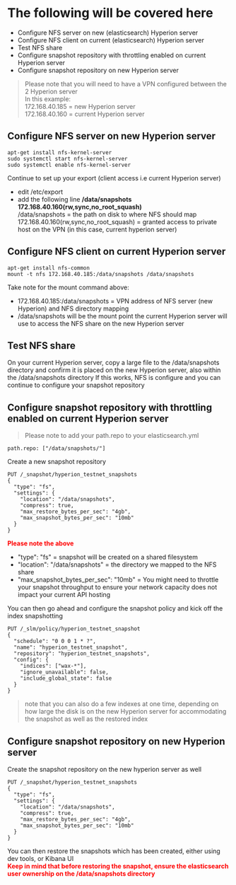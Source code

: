 # The following will be covered here

- Configure NFS server on new (elasticsearch) Hyperion server
- Configure NFS client on current (elasticsearch) Hyperion server
- Test NFS share
- Configure snapshot repository with throttling enabled on current Hyperion server
- Configure snapshot repository on new Hyperion server <br> 

> Please note that you will need to have a VPN configured between the 2 Hyperion server <br>
> In this example: <br>
> 172.168.40.185 = new Hyperion server <br> 
> 172.168.40.160 = current Hyperion server <br>

## Configure NFS server on new Hyperion server <br>

```
apt-get install nfs-kernel-server
sudo systemctl start nfs-kernel-server
sudo systemctl enable nfs-kernel-server
```

Continue to set up your export (client access i.e current Hyperion server)

- edit /etc/export <br>
- add the following line **/data/snapshots 172.168.40.160(rw,sync,no_root_squash)** <br>
  /data/snapshots = the path on disk to where NFS should map <br>
  172.168.40.160(rw,sync,no_root_squash) = granted access to private host on the VPN (in this case, current hyperion server) <br>

## Configure NFS client on current Hyperion server <br>

```
apt-get install nfs-common
mount -t nfs 172.168.40.185:/data/snapshots /data/snapshots
```

Take note for the mount command above: <br>
- 172.168.40.185:/data/snapshots = VPN address of NFS server (new Hyperion) and NFS directory mapping <br>
- /data/snapshots will be the mount point the current Hyperion server will use to access the NFS share on the new Hyperion server <br>

## Test NFS share

On your current Hyperion server, copy a large file to the /data/snapshots directory and confirm it is placed on the new Hyperion server, also within the /data/snapshots directory
If this works, NFS is configure and you can continue to configure your snapshot repository

## Configure snapshot repository with throttling enabled on current Hyperion server

> Please note to add your path.repo to your elasticsearch.yml <br>

```
path.repo: ["/data/snapshots/"]
```

Create a new snapshot repository <br>

```
PUT /_snapshot/hyperion_testnet_snapshots
{
  "type": "fs",
  "settings": {
    "location": "/data/snapshots",
    "compress": true,
    "max_restore_bytes_per_sec": "4gb",
    "max_snapshot_bytes_per_sec": "10mb"    
  }
}
```

<span style="color:red">**Please note the above**</span> <br>

- "type": "fs" = snapshot will be created on a shared filesystem
- "location": "/data/snapshots" = the directory we mapped to the NFS share
- "max_snapshot_bytes_per_sec": "10mb" = You might need to throttle your snapshot throughput to ensure your network capacity does not impact your current API hosting

You can then go ahead and configure the snapshot policy and kick off the index snapshotting

```
PUT /_slm/policy/hyperion_testnet_snapshot
{
  "schedule": "0 0 0 1 * ?", 
  "name": "hyperion_testnet_snapshot", 
  "repository": "hyperion_testnet_snapshots", 
  "config": { 
    "indices": ["wax-*"], 
    "ignore_unavailable": false,
    "include_global_state": false
  }
}
```

> note that you can also do a few indexes at one time, depending on how large the disk is on the new Hyperion server for accommodating the snapshot as well as the restored index

## Configure snapshot repository on new Hyperion server

Create the snapshot repository on the new hyperion server as well

```
PUT /_snapshot/hyperion_testnet_snapshots
{
  "type": "fs",
  "settings": {
    "location": "/data/snapshots",
    "compress": true,
    "max_restore_bytes_per_sec": "4gb",
    "max_snapshot_bytes_per_sec": "10mb"    
  }
}
```

You can then restore the snapshots which has been created, either using dev tools, or Kibana UI <br>
<span style="color:red">**Keep in mind that before restoring the snapshot, ensure the elasticsearch user ownership on the /data/snapshots directory**</span> <br>